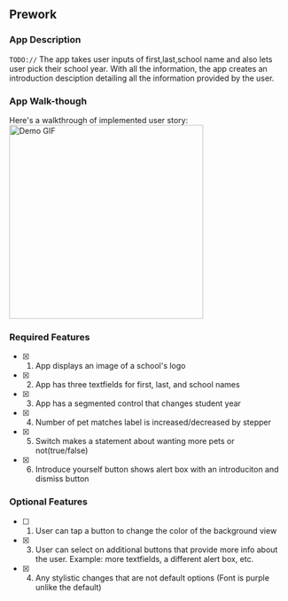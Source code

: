 ## Prework

### App Description

`TODO://` The app takes user inputs of first,last,school name and also lets user pick their school year. With all the information, the app creates an introduction desciption detailing all the information provided by the user.

### App Walk-though

Here's a walkthrough of implemented user story:
<img src="https://i.imgur.com/qsyBVuZ.gif" width=350 alt="Demo GIF"><br>
### Required Features

- [x] 1. App displays an image of a school's logo
- [x] 2. App has three textfields for first, last, and school names
- [x] 3. App has a segmented control that changes student year
- [x] 4. Number of pet matches label is increased/decreased by stepper
- [x] 5. Switch makes a statement about wanting more pets or not(true/false) 
- [x] 6. Introduce yourself button shows alert box with an introduciton and dismiss button

### Optional Features

- [ ] 1. User can tap a button to change the color of the background view
- [x] 3. User can select on additional buttons that provide more info about the user. Example: more textfields, a different alert box, etc.
- [x] 4. Any stylistic changes that are not default options (Font is purple unlike the default)
